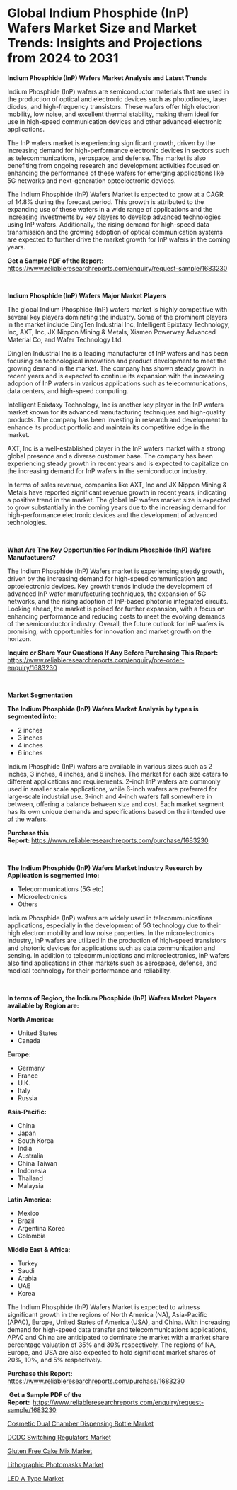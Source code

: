 <p><h1>Global Indium Phosphide (InP) Wafers Market Size and Market Trends: Insights and Projections from 2024 to 2031</h1></p><p><strong>Indium Phosphide (InP) Wafers Market Analysis and Latest Trends</strong></p>
<p><p>Indium Phosphide (InP) wafers are semiconductor materials that are used in the production of optical and electronic devices such as photodiodes, laser diodes, and high-frequency transistors. These wafers offer high electron mobility, low noise, and excellent thermal stability, making them ideal for use in high-speed communication devices and other advanced electronic applications.</p><p>The InP wafers market is experiencing significant growth, driven by the increasing demand for high-performance electronic devices in sectors such as telecommunications, aerospace, and defense. The market is also benefiting from ongoing research and development activities focused on enhancing the performance of these wafers for emerging applications like 5G networks and next-generation optoelectronic devices.</p><p>The Indium Phosphide (InP) Wafers Market is expected to grow at a CAGR of 14.8% during the forecast period. This growth is attributed to the expanding use of these wafers in a wide range of applications and the increasing investments by key players to develop advanced technologies using InP wafers. Additionally, the rising demand for high-speed data transmission and the growing adoption of optical communication systems are expected to further drive the market growth for InP wafers in the coming years.</p></p>
<p><strong>Get a Sample PDF of the Report:&nbsp;</strong> <a href="https://www.reliableresearchreports.com/enquiry/request-sample/1683230">https://www.reliableresearchreports.com/enquiry/request-sample/1683230</a></p>
<p>&nbsp;</p>
<p><strong>Indium Phosphide (InP) Wafers Major Market Players</strong></p>
<p><p>The global Indium Phosphide (InP) wafers market is highly competitive with several key players dominating the industry. Some of the prominent players in the market include DingTen Industrial Inc, Intelligent Epixtaxy Technology, Inc, AXT, Inc, JX Nippon Mining & Metals, Xiamen Powerway Advanced Material Co, and Wafer Technology Ltd.</p><p>DingTen Industrial Inc is a leading manufacturer of InP wafers and has been focusing on technological innovation and product development to meet the growing demand in the market. The company has shown steady growth in recent years and is expected to continue its expansion with the increasing adoption of InP wafers in various applications such as telecommunications, data centers, and high-speed computing.</p><p>Intelligent Epixtaxy Technology, Inc is another key player in the InP wafers market known for its advanced manufacturing techniques and high-quality products. The company has been investing in research and development to enhance its product portfolio and maintain its competitive edge in the market.</p><p>AXT, Inc is a well-established player in the InP wafers market with a strong global presence and a diverse customer base. The company has been experiencing steady growth in recent years and is expected to capitalize on the increasing demand for InP wafers in the semiconductor industry.</p><p>In terms of sales revenue, companies like AXT, Inc and JX Nippon Mining & Metals have reported significant revenue growth in recent years, indicating a positive trend in the market. The global InP wafers market size is expected to grow substantially in the coming years due to the increasing demand for high-performance electronic devices and the development of advanced technologies.</p></p>
<p>&nbsp;</p>
<p><strong>What Are The Key Opportunities For Indium Phosphide (InP) Wafers Manufacturers?</strong></p>
<p><p>The Indium Phosphide (InP) Wafers market is experiencing steady growth, driven by the increasing demand for high-speed communication and optoelectronic devices. Key growth trends include the development of advanced InP wafer manufacturing techniques, the expansion of 5G networks, and the rising adoption of InP-based photonic integrated circuits. Looking ahead, the market is poised for further expansion, with a focus on enhancing performance and reducing costs to meet the evolving demands of the semiconductor industry. Overall, the future outlook for InP wafers is promising, with opportunities for innovation and market growth on the horizon.</p></p>
<p><strong>Inquire or Share Your Questions If Any Before Purchasing This Report:</strong> <a href="https://www.reliableresearchreports.com/enquiry/pre-order-enquiry/1683230">https://www.reliableresearchreports.com/enquiry/pre-order-enquiry/1683230</a></p>
<p>&nbsp;</p>
<p><strong>Market Segmentation</strong></p>
<p><strong>The Indium Phosphide (InP) Wafers Market Analysis by types is segmented into:</strong></p>
<p><ul><li>2 inches</li><li>3 inches</li><li>4 inches</li><li>6 inches</li></ul></p>
<p><p>Indium Phosphide (InP) wafers are available in various sizes such as 2 inches, 3 inches, 4 inches, and 6 inches. The market for each size caters to different applications and requirements. 2-inch InP wafers are commonly used in smaller scale applications, while 6-inch wafers are preferred for large-scale industrial use. 3-inch and 4-inch wafers fall somewhere in between, offering a balance between size and cost. Each market segment has its own unique demands and specifications based on the intended use of the wafers.</p></p>
<p><strong>Purchase this Report:&nbsp;</strong><a href="https://www.reliableresearchreports.com/purchase/1683230">https://www.reliableresearchreports.com/purchase/1683230</a></p>
<p>&nbsp;</p>
<p><strong>The Indium Phosphide (InP) Wafers Market Industry Research by Application is segmented into:</strong></p>
<p><ul><li>Telecommunications (5G etc)</li><li>Microelectronics</li><li>Others</li></ul></p>
<p><p>Indium Phosphide (InP) wafers are widely used in telecommunications applications, especially in the development of 5G technology due to their high electron mobility and low noise properties. In the microelectronics industry, InP wafers are utilized in the production of high-speed transistors and photonic devices for applications such as data communication and sensing. In addition to telecommunications and microelectronics, InP wafers also find applications in other markets such as aerospace, defense, and medical technology for their performance and reliability.</p></p>
<p>&nbsp;</p>
<p><strong>In terms of Region, the Indium Phosphide (InP) Wafers Market Players available by Region are:</strong></p>
<p>
    <p> <strong> North America: </strong>
        <ul>
            <li>United States</li>
            <li>Canada</li>
        </ul>
        </p> 
    <p> <strong> Europe: </strong>
        <ul>
            <li>Germany</li>
            <li>France</li>
            <li>U.K.</li>
            <li>Italy</li>
            <li>Russia</li>
        </ul>
        </p> 
    <p> <strong> Asia-Pacific: </strong>
        <ul>
            <li>China</li>
            <li>Japan</li>
            <li>South Korea</li>
            <li>India</li>
            <li>Australia</li>
            <li>China Taiwan</li>
            <li>Indonesia</li>
            <li>Thailand</li>
            <li>Malaysia</li>
        </ul>
        </p> 
    <p> <strong> Latin America: </strong>
        <ul>
            <li>Mexico</li>
            <li>Brazil</li>
            <li>Argentina Korea</li>
            <li>Colombia</li>
        </ul>
        </p> 
    <p> <strong> Middle East & Africa: </strong>
        <ul>
            <li>Turkey</li>
            <li>Saudi</li>
            <li>Arabia</li>
            <li>UAE</li>
            <li>Korea</li>
        </ul>
    </p>
    </p>
<p><p>The Indium Phosphide (InP) Wafers Market is expected to witness significant growth in the regions of North America (NA), Asia-Pacific (APAC), Europe, United States of America (USA), and China. With increasing demand for high-speed data transfer and telecommunications applications, APAC and China are anticipated to dominate the market with a market share percentage valuation of 35% and 30% respectively. The regions of NA, Europe, and USA are also expected to hold significant market shares of 20%, 10%, and 5% respectively.</p></p>
<p><strong>Purchase this Report: </strong><a href="https://www.reliableresearchreports.com/purchase/1683230">https://www.reliableresearchreports.com/purchase/1683230</a></p>
<p>&nbsp;<strong>Get a Sample PDF of the Report:&nbsp;&nbsp;</strong><a href="https://www.reliableresearchreports.com/enquiry/request-sample/1683230">https://www.reliableresearchreports.com/enquiry/request-sample/1683230</a></p>
<p><strong></strong></p>
<p><p><a href="https://github.com/seekum/Market-Research-Report-List-1/blob/main/cosmetic-dual-chamber-dispensing-bottle-market.md">Cosmetic Dual Chamber Dispensing Bottle Market</a></p><p><a href="https://medium.com/@sarahhopkins94/dcdc-switching-regulators-market-trends-and-market-analysis-forecasted-for-period-2024-2031-f013961b2704">DCDC Switching Regulators Market</a></p><p><a href="https://github.com/nancykennedykellievqfqt2/Market-Research-Report-List-1/blob/main/gluten-free-cake-mix-market.md">Gluten Free Cake Mix Market</a></p><p><a href="https://medium.com/@bradomar67436/lithographic-photomasks-market-insights-into-market-cagr-market-trends-and-growth-strategies-4b2786ac159a">Lithographic Photomasks Market</a></p><p><a href="https://medium.com/@sarahhopkins94/led-a-type-market-share-evolution-and-market-growth-trends-2024-2031-5bf5d101646a">LED A Type Market</a></p></p>